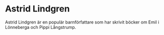 # Astrid Lindgren
Astrid Lindgren är en populär barnförfattare som har skrivit böcker om Emil i Lönneberga och Pippi Långstrump.
<!--stackedit_data:
eyJoaXN0b3J5IjpbLTE4NDg2ODQwMl19
-->